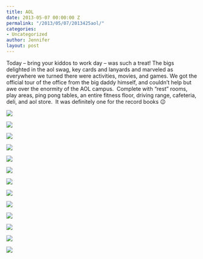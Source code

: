 ```yaml
---
title: AOL
date: 2013-05-07 00:00:00 Z
permalink: "/2013/05/07/2013425aol/"
categories:
- Uncategorized
author: Jennifer
layout: post
---
```


Today &#8211; bring your kiddos to work day &#8211; was such a treat! The bigs delighted in the aol swag, key cards and lanyards and marveled as everywhere we turned there were activities, movies, and games. We got the official tour of the office from the big daddy himself, and couldn&#8217;t help but awe over the enormity of the AOL campus. &nbsp;Complete with &#8220;rest&#8221; rooms, play areas, ping pong tables, an entire fitness floor, driving range, cafeteria, deli, and aol store. &nbsp;It was definitely one for the record books 😉&nbsp;

<div class="image-gallery-wrapper">
  <p>
    <img src="/teamelam/assets/images/AOL/2013-04-25+15.18.21.jpg" />
  </p>

  <p>
    <img src="/teamelam/assets/images/AOL/2013-04-25+14.01.00.jpg" />
  </p>

  <p>
    <img src="/teamelam/assets/images/AOL/2013-04-25+14.17.39.jpg" />
  </p>

  <p>
    <img src="/teamelam/assets/images/AOL/2013-04-25+14.15.32.jpg" />
  </p>

  <p>
    <img src="/teamelam/assets/images/AOL/2013-04-25+14.13.44.jpg" />
  </p>

  <p>
    <img src="/teamelam/assets/images/AOL/2013-04-25+13.47.42.jpg" />
  </p>

  <p>
    <img src="/teamelam/assets/images/AOL/2013-04-25+13.43.57.jpg" />
  </p>

  <p>
    <img src="/teamelam/assets/images/AOL/2013-04-25+13.38.24.jpg" />
  </p>

  <p>
    <img src="/teamelam/assets/images/AOL/2013-04-25+14.00.54.jpg" />
  </p>

  <p>
    <img src="/teamelam/assets/images/AOL/2013-04-25+13.20.13.jpg" />
  </p>

  <p>
    <img src="/teamelam/assets/images/AOL/2013-04-25+09.47.26.jpg" />
  </p>

  <p>
    <img src="/teamelam/assets/images/AOL/2013-04-25+17.22.16.jpg" />
  </p>

  <p>
    <img src="/teamelam/assets/images/AOL/2013-04-25+17.21.06.jpg" />
  </p>
</div>

